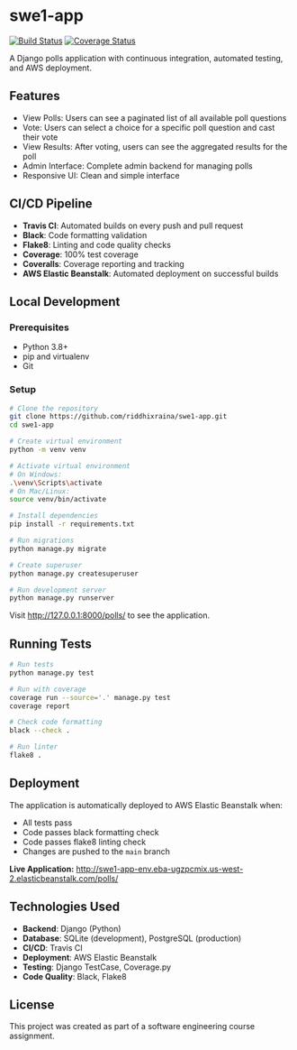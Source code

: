 # swe1-app

[![Build Status](https://app.travis-ci.com/riddhixraina/swe1-app.svg?branch=main)](https://app.travis-ci.com/riddhixraina/swe1-app)
[![Coverage Status](https://coveralls.io/repos/github/riddhixraina/swe1-app/badge.svg?branch=main)](https://coveralls.io/github/riddhixraina/swe1-app?branch=main)

A Django polls application with continuous integration, automated testing, and AWS deployment.

## Features

- View Polls: Users can see a paginated list of all available poll questions
- Vote: Users can select a choice for a specific poll question and cast their vote
- View Results: After voting, users can see the aggregated results for the poll
- Admin Interface: Complete admin backend for managing polls
- Responsive UI: Clean and simple interface

## CI/CD Pipeline

- **Travis CI**: Automated builds on every push and pull request
- **Black**: Code formatting validation
- **Flake8**: Linting and code quality checks
- **Coverage**: 100% test coverage
- **Coveralls**: Coverage reporting and tracking
- **AWS Elastic Beanstalk**: Automated deployment on successful builds

## Local Development

### Prerequisites

- Python 3.8+
- pip and virtualenv
- Git

### Setup

```bash
# Clone the repository
git clone https://github.com/riddhixraina/swe1-app.git
cd swe1-app

# Create virtual environment
python -m venv venv

# Activate virtual environment
# On Windows:
.\venv\Scripts\activate
# On Mac/Linux:
source venv/bin/activate

# Install dependencies
pip install -r requirements.txt

# Run migrations
python manage.py migrate

# Create superuser
python manage.py createsuperuser

# Run development server
python manage.py runserver
```

Visit http://127.0.0.1:8000/polls/ to see the application.

## Running Tests

```bash
# Run tests
python manage.py test

# Run with coverage
coverage run --source='.' manage.py test
coverage report

# Check code formatting
black --check .

# Run linter
flake8 .
```

## Deployment

The application is automatically deployed to AWS Elastic Beanstalk when:
- All tests pass
- Code passes black formatting check
- Code passes flake8 linting check
- Changes are pushed to the `main` branch

**Live Application:** http://swe1-app-env.eba-ugzpcmix.us-west-2.elasticbeanstalk.com/polls/

## Technologies Used

- **Backend**: Django (Python)
- **Database**: SQLite (development), PostgreSQL (production)
- **CI/CD**: Travis CI
- **Deployment**: AWS Elastic Beanstalk
- **Testing**: Django TestCase, Coverage.py
- **Code Quality**: Black, Flake8

## License

This project was created as part of a software engineering course assignment.
